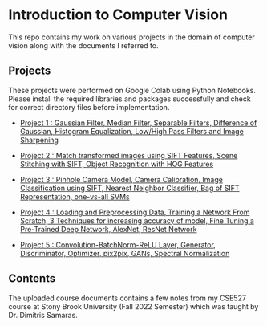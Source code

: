 # Introduction to Computer Vision

This repo contains my work on various projects in the domain of computer vision along with the documents I referred to.


## Projects

These projects were performed on Google Colab using Python Notebooks. Please install the required libraries and packages successfully and check for correct directory files before implementation.

- [Project 1 : Gaussian Filter, Median Filter, Separable Filters, Difference of Gaussian, Histogram Equalization, Low/High Pass Filters and Image Sharpening](https://github.com/jugal-chauhan/Introduction-to-Computer-Vision/tree/main/Project%201)

- [Project 2 : Match transformed images using SIFT Features, Scene Stitching with SIFT, Object Recognition with HOG Features](https://github.com/jugal-chauhan/Introduction-to-Computer-Vision/tree/main/Project%202)

- [Project 3 : Pinhole Camera Model, Camera Calibration, Image Classification using SIFT, Nearest Neighbor Classifier, Bag of SIFT Representation, one-vs-all SVMs](https://github.com/jugal-chauhan/Introduction-to-Computer-Vision/tree/main/Project%203)

- [Project 4 : Loading and Preprocessing Data, Training a Network From Scratch, 3 Techniques for increasing accuracy of model, Fine Tuning a Pre-Trained Deep Network, AlexNet, ResNet Network](https://github.com/jugal-chauhan/Introduction-to-Computer-Vision/tree/main/Project%204)

- [Project 5 : Convolution-BatchNorm-ReLU Layer, Generator, Discriminator, Optimizer, pix2pix, GANs, Spectral Normalization](https://github.com/jugal-chauhan/Introduction-to-Computer-Vision/tree/main/Project%205)

## Contents

The uploaded course documents contains a few notes from my CSE527 course at Stony Brook University (Fall 2022 Semester) which was taught by Dr. Dimitris Samaras.

